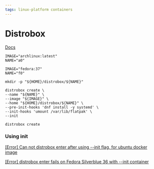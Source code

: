 ```yaml
---
tags: linux-platform containers
---
```

# Distrobox

[Docs](https://github.com/89luca89/distrobox/tree/main/docs)
```
IMAGE="archlinux:latest"
NAME="a0"

IMAGE="fedora:37"
NAME="f0"

mkdir -p "${HOME}/distrobox/${NAME}"

distrobox create \
--name "${NAME}" \
--image "${IMAGE}" \
--home "${HOME}/distrobox/${NAME}" \
--pre-init-hooks 'dnf install -y systemd' \
--init-hooks 'umount /var/lib/flatpak' \
--init

distrobox create 
```

### Using init
[[Error] Can not distrobox enter after using --init flag, for ubuntu docker image](https://github.com/89luca89/distrobox/issues/348)

[[Error] distrobox enter fails on Fedora Silverblue 36 with --init container](https://github.com/89luca89/distrobox/issues/379)